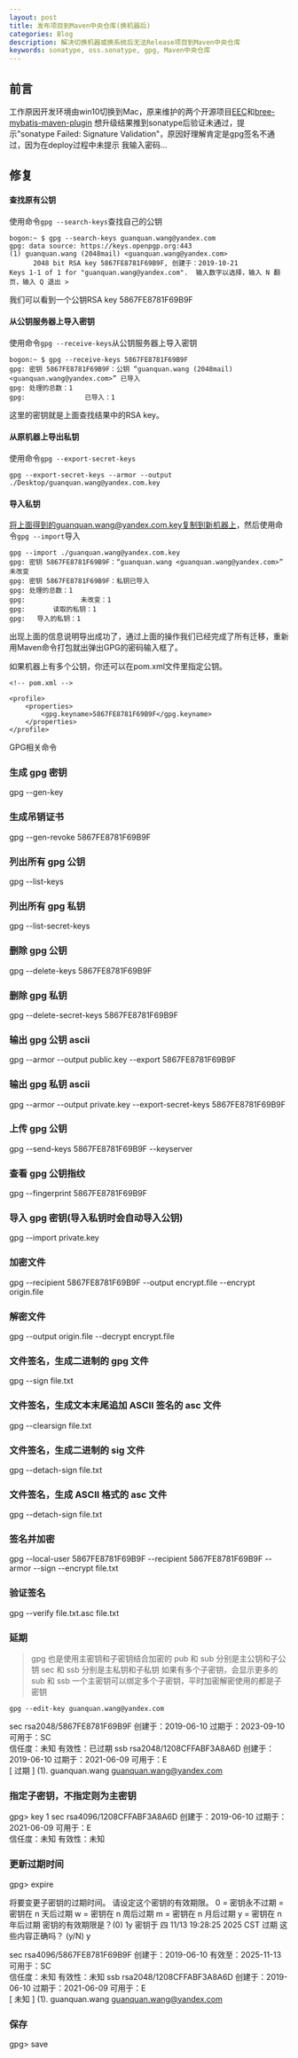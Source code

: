 ```yaml
---
layout: post
title: 发布项目到Maven中央仓库(换机器后)
categories: Blog
description: 解决切换机器或换系统后无法Release项目到Maven中央仓库
keywords: sonatype, oss.sonatype, gpg, Maven中央仓库 
---
```


## 前言

工作原因开发环境由win10切换到Mac，原来维护的两个开源项目[EEC](https://github.com/wangguanquan/eec)和[bree-mybatis-maven-plugin](https://github.com/wangguanquan/bree-mybatis-maven-plugin)
想升级结果推到sonatype后验证未通过，提示"sonatype Failed: Signature Validation"，原因好理解肯定是gpg签名不通过，因为在deploy过程中未提示
我输入密码...

## 修复

#### 查找原有公钥

使用命令`gpg --search-keys`查找自己的公钥

```
bogon:~ $ gpg --search-keys guanquan.wang@yandex.com
gpg: data source: https://keys.openpgp.org:443
(1)	guanquan.wang (2048mail) <guanquan.wang@yandex.com>
	  2048 bit RSA key 5867FE8781F69B9F, 创建于：2019-10-21
Keys 1-1 of 1 for "guanquan.wang@yandex.com".  输入数字以选择，输入 N 翻页，输入 Q 退出 >
```

我们可以看到一个公钥RSA key 5867FE8781F69B9F

#### 从公钥服务器上导入密钥

使用命令`gpg --receive-keys`从公钥服务器上导入密钥


```
bogon:~ $ gpg --receive-keys 5867FE8781F69B9F
gpg: 密钥 5867FE8781F69B9F：公钥 “guanquan.wang (2048mail) <guanquan.wang@yandex.com>” 已导入
gpg: 处理的总数：1
gpg:               已导入：1
```

这里的密钥就是上面查找结果中的RSA key。

#### 从原机器上导出私钥

使用命令`gpg --export-secret-keys`

```
gpg --export-secret-keys --armor --output ./Desktop/guanquan.wang@yandex.com.key
```

#### 导入私钥

将上面得到的guanquan.wang@yandex.com.key复制到新机器上，然后使用命令`gpg --import`导入

```
gpg --import ./guanquan.wang@yandex.com.key
gpg: 密钥 5867FE8781F69B9F：“guanquan.wang <guanquan.wang@yandex.com>” 未改变
gpg: 密钥 5867FE8781F69B9F：私钥已导入
gpg: 处理的总数：1
gpg:              未改变：1
gpg:       读取的私钥：1
gpg:   导入的私钥：1
```

出现上面的信息说明导出成功了，通过上面的操作我们已经完成了所有迁移，重新用Maven命令打包就出弹出GPG的密码输入框了。

如果机器上有多个公钥，你还可以在pom.xml文件里指定公钥。

```
<!-- pom.xml -->

<profile>
    <properties>
        <gpg.keyname>5867FE8781F69B9F</gpg.keyname>
    </properties>
</profile>
```

GPG相关命令
### 生成 gpg 密钥
gpg --gen-key

### 生成吊销证书
gpg --gen-revoke 5867FE8781F69B9F

### 列出所有 gpg 公钥
gpg --list-keys

### 列出所有 gpg 私钥
gpg --list-secret-keys

### 删除 gpg 公钥
gpg --delete-keys 5867FE8781F69B9F

### 删除 gpg 私钥
gpg --delete-secret-keys 5867FE8781F69B9F

### 输出 gpg 公钥 ascii
gpg --armor --output public.key --export 5867FE8781F69B9F

### 输出 gpg 私钥 ascii
gpg --armor --output private.key --export-secret-keys 5867FE8781F69B9F

### 上传 gpg 公钥
gpg --send-keys 5867FE8781F69B9F --keyserver

### 查看 gpg 公钥指纹
gpg --fingerprint 5867FE8781F69B9F

### 导入 gpg 密钥(导入私钥时会自动导入公钥)
gpg --import private.key

### 加密文件
gpg --recipient 5867FE8781F69B9F --output encrypt.file --encrypt origin.file

### 解密文件
gpg --output origin.file --decrypt encrypt.file

### 文件签名，生成二进制的 gpg 文件
gpg --sign file.txt

### 文件签名，生成文本末尾追加 ASCII 签名的 asc 文件
gpg --clearsign file.txt

### 文件签名，生成二进制的 sig 文件
gpg --detach-sign file.txt

### 文件签名，生成 ASCII 格式的 asc 文件
gpg --detach-sign file.txt

### 签名并加密
gpg --local-user 5867FE8781F69B9F --recipient 5867FE8781F69B9F --armor --sign --encrypt file.txt

### 验证签名
gpg --verify file.txt.asc file.txt

### 延期
> gpg 也是使用主密钥和子密钥结合加密的
> pub 和 sub 分别是主公钥和子公钥
> sec 和 ssb 分别是主私钥和子私钥
> 如果有多个子密钥，会显示更多的 sub 和 ssb
> 一个主密钥可以绑定多个子密钥，平时加密解密使用的都是子密钥

`gpg --edit-key guanquan.wang@yandex.com`

sec  rsa2048/5867FE8781F69B9F
创建于：2019-06-10  过期于：2023-09-10  可用于：SC  
信任度：未知        有效性：已过期
ssb  rsa2048/1208CFFABF3A8A6D
创建于：2019-06-10  过期于：2021-06-09  可用于：E   
[ 过期 ] (1). guanquan.wang <guanquan.wang@yandex.com>

### 指定子密钥，不指定则为主密钥
gpg> key 1
sec  rsa4096/1208CFFABF3A8A6D
创建于：2019-06-10  过期于：2021-06-09  可用于：E   
信任度：未知        有效性：未知

### 更新过期时间
gpg> expire

将要变更子密钥的过期时间。
请设定这个密钥的有效期限。
0 = 密钥永不过期
<n>  = 密钥在 n 天后过期
<n>w = 密钥在 n 周后过期
<n>m = 密钥在 n 月后过期
<n>y = 密钥在 n 年后过期
密钥的有效期限是？(0) 1y
密钥于 四 11/13 19:28:25 2025 CST 过期
这些内容正确吗？ (y/N) y

sec  rsa4096/5867FE8781F69B9F
创建于：2019-06-10  有效至：2025-11-13  可用于：SC  
信任度：未知        有效性：未知
ssb  rsa2048/1208CFFABF3A8A6D
创建于：2019-06-10  过期于：2021-06-09  可用于：E   
[ 未知 ] (1). guanquan.wang <guanquan.wang@yandex.com>

### 保存
gpg> save